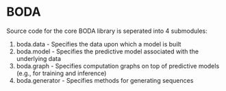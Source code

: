 # BODA

Source code for the core BODA library is seperated into 4 submodules:

1. boda.data - Specifies the data upon which a model is built
2. boda.model - Specifies the predictive model associated with the underlying data
3. boda.graph - Specifies computation graphs on top of predictive models (e.g., for training and inference)
4. boda.generator - Specifies methods for generating sequences
